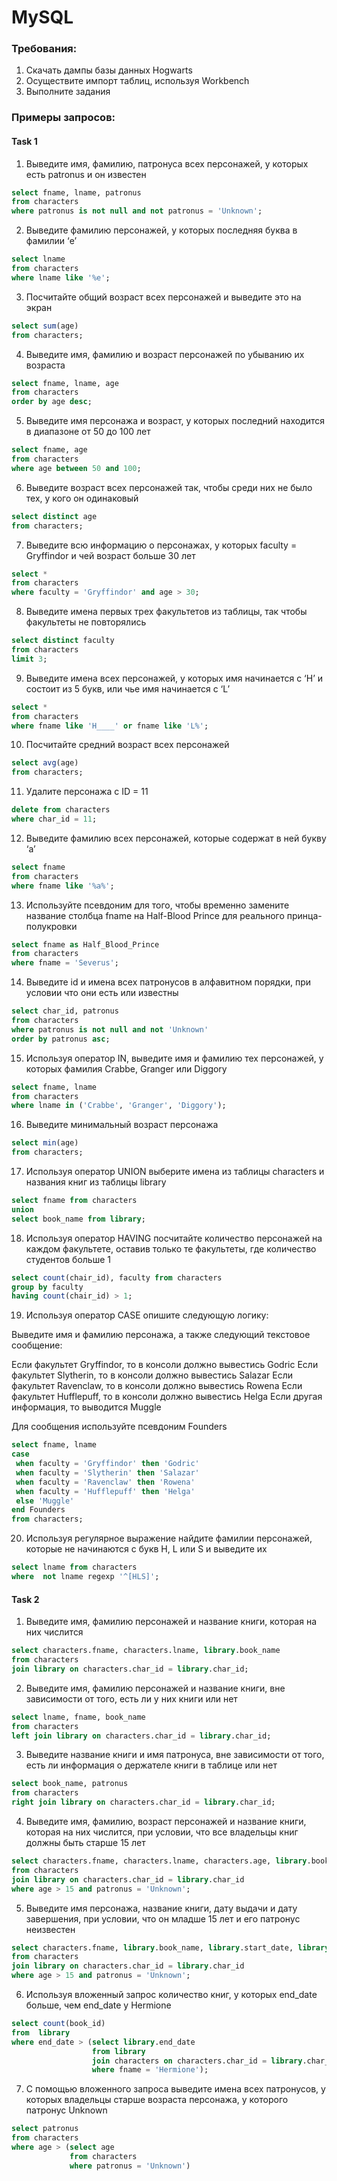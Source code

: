 # MySQL

### Требования:  
1. Скачать дампы базы данных Hogwarts
2. Осуществите импорт таблиц, используя Workbench
3. Выполните задания 

### Примеры запросов:

#### Task 1

1. Выведите имя, фамилию, патронуса всех персонажей, у которых есть patronus и он известен

```sql
select fname, lname, patronus
from characters
where patronus is not null and not patronus = 'Unknown';
```
2. Выведите фамилию персонажей, у которых последняя буква в фамилии ‘e’ 

```sql
select lname
from characters
where lname like '%e';
```

3. Посчитайте общий возраст всех персонажей и выведите это на экран

```sql
select sum(age)
from characters;
```

4. Выведите имя, фамилию и возраст персонажей по убыванию их возраста

```sql
select fname, lname, age
from characters
order by age desc;
```

5. Выведите имя персонажа и возраст, у которых последний находится в диапазоне от 50 до 100 лет

```sql
select fname, age
from characters
where age between 50 and 100;
```

6. Выведите возраст всех персонажей так, чтобы среди них не было тех, у кого он одинаковый

```sql
select distinct age
from characters;
```

7. Выведите всю информацию о персонажах, у которых faculty = Gryffindor и чей возраст больше 30 лет

```sql
select *
from characters
where faculty = 'Gryffindor' and age > 30;
```

8. Выведите имена первых трех факультетов из таблицы, так чтобы факультеты не повторялись

```sql
select distinct faculty 
from characters
limit 3;
```

9. Выведите имена всех персонажей, у которых имя начинается с ‘H’ и состоит из 5 букв, или чье имя начинается с ‘L’ 

```sql
select * 
from characters
where fname like 'H____' or fname like 'L%';
```

10. Посчитайте средний возраст всех персонажей

```sql
select avg(age)
from characters;
```

11. Удалите персонажа с ID = 11

```sql
delete from characters 
where char_id = 11;
```

12. Выведите фамилию всех персонажей, которые содержат в ней букву ‘a’

```sql
select fname
from characters
where fname like '%a%';
```

13. Используйте псевдоним для того, чтобы временно замените название столбца fname на Half-Blood Prince для реального принца-полукровки

```sql
select fname as Half_Blood_Prince
from characters
where fname = 'Severus';
```

14. Выведите id и имена всех патронусов в алфавитном порядки, при условии что они есть или известны

```sql
select char_id, patronus 
from characters
where patronus is not null and not 'Unknown'
order by patronus asc;
```

15. Используя оператор IN, выведите имя и фамилию тех персонажей, у которых фамилия Crabbe, Granger или Diggory

```sql
select fname, lname 
from characters
where lname in ('Crabbe', 'Granger', 'Diggory');
```

16. Выведите минимальный возраст персонажа

```sql
select min(age)
from characters;
```

17. Используя оператор UNION выберите имена из таблицы characters и названия книг из таблицы library

```sql
select fname from characters
union 
select book_name from library;
```

18. Используя оператор HAVING посчитайте количество персонажей на каждом факультете, оставив только те факультеты, где количество студентов больше 1

```sql
select count(chair_id), faculty from characters
group by faculty
having count(chair_id) > 1;
```

19. Используя оператор CASE опишите следующую логику:

Выведите имя и фамилию персонажа, а также следующий текстовое сообщение:

   Если факультет Gryffindor, то в консоли должно вывестись Godric
   Если факультет Slytherin, то в консоли должно вывестись Salazar
   Если факультет Ravenclaw, то в консоли должно вывестись Rowena
   Если факультет Hufflepuff, то в консоли должно вывестись Helga
   Если другая информация, то выводится Muggle

Для сообщения используйте псевдоним Founders

```sql
select fname, lname
case 
 when faculty = 'Gryffindor' then 'Godric'
 when faculty = 'Slytherin' then 'Salazar'
 when faculty = 'Ravenclaw' then 'Rowena'
 when faculty = 'Hufflepuff' then 'Helga'
 else 'Muggle'
end Founders
from characters;
```

20. Используя регулярное выражение найдите фамилии персонажей, которые не начинаются с букв H, L или S и выведите их

```sql
select lname from characters
where  not lname regexp '^[HLS]';
```

#### Task 2

1. Выведите имя, фамилию персонажей и название книги, которая на них числится

```sql
select characters.fname, characters.lname, library.book_name
from characters
join library on characters.char_id = library.char_id;
```

2. Выведите имя, фамилию персонажей и название книги, вне зависимости от того, есть ли у них книги или нет

```sql
select lname, fname, book_name
from characters
left join library on characters.char_id = library.char_id;
```

3. Выведите название книги и имя патронуса, вне зависимости от того, есть ли информация о держателе книги в таблице или нет

```sql
select book_name, patronus
from characters
right join library on characters.char_id = library.char_id;
```

4. Выведите имя, фамилию, возраст персонажей и название книги, которая на них числится, при условии, что все владельцы книг должны быть старше 15 лет

```sql
select characters.fname, characters.lname, characters.age, library.book_name
from characters
join library on characters.char_id = library.char_id
where age > 15 and patronus = 'Unknown';
```

5. Выведите имя персонажа, название книги, дату выдачи и дату завершения, при условии, что он младше 15 лет и его патронус неизвестен

```sql
select characters.fname, library.book_name, library.start_date, library.end_date   
from characters
join library on characters.char_id = library.char_id
where age > 15 and patronus = 'Unknown';
```

6. Используя вложенный запрос количество книг, у которых end_date больше, чем end_date у Hermione

```sql
select count(book_id)
from  library 
where end_date > (select library.end_date 
                  from library 
                  join characters on characters.char_id = library.char_id
                  where fname = 'Hermione');
```

7. С помощью вложенного запроса выведите имена всех патронусов, у которых владельцы старше возраста персонажа, у которого патронус Unknown

```sql
select patronus
from characters
where age > (select age 
             from characters 
             where patronus = 'Unknown')
```

